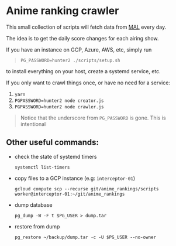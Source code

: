# Anime ranking crawler

This small collection of scripts will fetch data from [MAL](https://myanimelist.net/) every day.

The idea is to get the daily score changes for each airing show.

If you have an instance on GCP, Azure, AWS, etc, simply run

> `PG_PASSWORD=hunter2 ./scripts/setup.sh`

to install everything on your host, create a systemd service, etc.

If you only want to crawl things once, or have no need for a service:

1. `yarn`
2. `PGPASSWORD=hunter2 node creator.js`
3. `PGPASSWORD=hunter2 node crawler.js`

> Notice that the underscore from `PG_PASSWORD` is gone. This is intentional

## Other useful commands:

- check the state of systemd timers

  `systemctl list-timers`

- copy files to a GCP instance (e.g: `interceptor-01`)

  `gcloud compute scp --recurse git/anime_rankings/scripts worker@interceptor-01:~/git/anime_rankings`

- dump database

  `pg_dump -W -F t $PG_USER > dump.tar`

- restore from dump

  `pg_restore ~/backup/dump.tar -c -U $PG_USER --no-owner`
